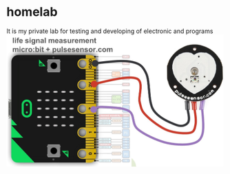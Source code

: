 # homelab
It is my private lab for testing and developing of electronic and programs
![Connection of micro:bit and pulsosensor](./microbit-and-pulsosensor.jpg?raw=true)

